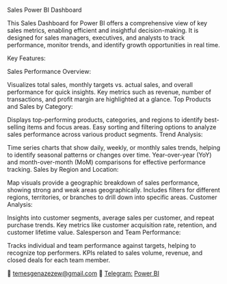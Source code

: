 Sales Power BI Dashboard

This Sales Dashboard for Power BI offers a comprehensive view of key sales metrics, enabling efficient and insightful decision-making. It is designed for sales managers, executives, and analysts to track performance, monitor trends, and identify growth opportunities in real time.

Key Features:

Sales Performance Overview:

Visualizes total sales, monthly targets vs. actual sales, and overall performance for quick insights.
Key metrics such as revenue, number of transactions, and profit margin are highlighted at a glance.
Top Products and Sales by Category:

Displays top-performing products, categories, and regions to identify best-selling items and focus areas.
Easy sorting and filtering options to analyze sales performance across various product segments.
Trend Analysis:

Time series charts that show daily, weekly, or monthly sales trends, helping to identify seasonal patterns or changes over time.
Year-over-year (YoY) and month-over-month (MoM) comparisons for effective performance tracking.
Sales by Region and Location:

Map visuals provide a geographic breakdown of sales performance, showing strong and weak areas geographically.
Includes filters for different regions, territories, or branches to drill down into specific areas.
Customer Analysis:

Insights into customer segments, average sales per customer, and repeat purchase trends.
Key metrics like customer acquisition rate, retention, and customer lifetime value.
Salesperson and Team Performance:

Tracks individual and team performance against targets, helping to recognize top performers.
KPIs related to sales volume, revenue, and closed deals for each team member.

📧 temesgenazezew@gmail.com
📲 [Telegram:](@tadeseb)
[Power BI](https://app.powerbi.com/groups/me/reports/f8b2fb83-74bb-4086-8d60-e42c3f8b54b1/d4830f5147e4cb47bdce?experience=power-bi)
